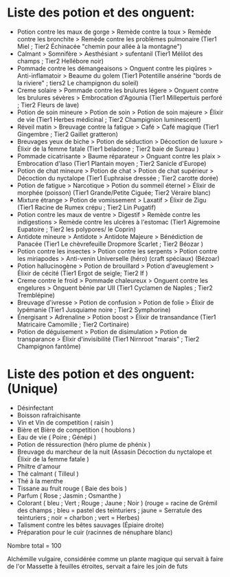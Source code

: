 # Liste des potion et des onguent:
- Potion contre les maux de gorge > Remède contre la toux > Remède contre les bronchite > Remède contre les problèmes pulmonaire 	   (Tier1 Miel  ; Tier2 Échinacée "chemin pour allée à la montagne")   
- Calmant > Somnifère > Aesthésiant > sufentanil																(Tier1 Mélilot des champs ; Tier2 Hellébore noir)
- Pommade contre les démangeaisons > Onguent contre les piqûres > Anti-inflamatoir > Beaume du golem			(Tier1 Potentille ansérine "bords de la riviere" ; tiers2 Le champignon du soleil)
- Creme solaire > Pommade contre les brulures légere > Onguent contre les brulures sévères > Embrocation d'Agounia					   (Tier1 Millepertuis perforé ; Tier2 Fleurs de lave)
- Potion de soin mineure > Potion de soin > Potion de soin majeure > Élixir de vie 					    		(Tier1 Herbes médicinal ; Tier2 Champignion luminescent)
- Réveil matin > Breuvage contre la fatigue > Café > Café magique												(Tier1 Gingembre ; Tier2 Gaillet gratteron)
- Breuvages yeux de biche > Potion de séduction > Décoction de luxure > Élixir de la femme fatale 				(Tier1 beladone ; Tier2 baie de Sureau )   
- Pommade cicatrisante > Baume réparateur > Onguant contre les plaix > Embrocation d'Iaso						(Tier1 Plantain moyen ; Tier2 Sanicle d'Europe)
- Potion de chat mineure > Potion de chat > Potion de chat supérieur > Décoction du nyctalope					(Tier1 Euphraise dressée ; Tier2 carotte dorée)
- Potion de fatigue > Narcotique > Potion du sommeil éternel > Élixir de morphée (poisson)						(Tier1 Grande/Petite Ciguée; Tier2 Véraire blanc)
- Mixture étrange > Potion de vomissement > Laxatif > Élixir de Zigu											(Tier1 Racine de Rumex crépu ; Tier2 Lin Pugatif)
- Potion contre les maux de ventre > Digestif > Remède contre les indigestions > Remède contre les ulcères à l'estomac					(Tier1 Aigremoine Eupatoire ; Tier2 les polypores/ le Coprin)
- Antidote mineure > Antidote > Antidote Majeure > Bénédiction de Panacée										(Tier1 Le chèvrefeuille Dropmore Scarlet ; Tier2 Béozar )
- Potion contre les insectes > Potion contre les serpents > Potion contre les miriapodes > Anti-venin Universelle (héro)			  (craft spéciaux) (Bézoar)
- Potion hallucinogène > Potion de brouillard > Potion d'aveuglement > Élixir de cécité							(Tier1 Ergot de seigle; Tier2 If )
- Creme contre le froid > Pommade chaleureux > Onguent contre les engelures > Onguent bénie par UII 			(Tier1 Cyclamen de Naples ; Tier2 Tremblépine)
- Breuvage d'ivresse > Potion de confusion > Potion de folie > Élixir de lypémanie								(Tier1 Jusquiame noire ; Tier2 Symphorine)
- Énergisant > Adrenaline > Potion boost > Élixir de transandance												(Tier1 Matricaire Camomille ; Tier2 Cortinaire)
- Potion de déguisement > Potion de disimulation > Potion de transparance > Élixir d'invisibilité					(Tier1 Nirnroot "marais" ; Tier2 Champignon fantôme)

# Liste des potion et des onguent: (Unique)
- Désinfectant 
- Boisson rafraichisante 
- Vin et Vin de competition			( raisin )
- Bière et Bière de competition		( houblons )
- Eau de vie ( Poire ; Génépi ) 
- Potion de réssurection (héro plume de phénix )
- Breuvage du marcheur de la nuit (Assasin Décoction du nyctalope et Élixir de la femme fatale )
- Philtre d'amour
- Thé calmant 		( Tilleul )
- Thé à la menthe
- Tissane au fruit rouge 		( Baie des bois )
- Parfum ( Rose ; Jasmin ; Osmanthe ) 
- Colorant ( bleu ; Vert ; Rouge ; Jaune ; Noir )			(rouge = racine de Grémil des champs ; bleu = pastel des teinturiers ; jaune = Serratule des teinturiers ; noir = charbon ; vert = Herbes)
- Talisment contre les bêtes sauvages  (Épiaire droite)
- Préparation pour le cuir  (racinnes de nénuphare blanc)


Nombre total = 100


Alchémille vulgaire, considérée comme un plante magique qui servait à faire de l'or 
Massette à feuilles étroites, servait a faire les join de futs